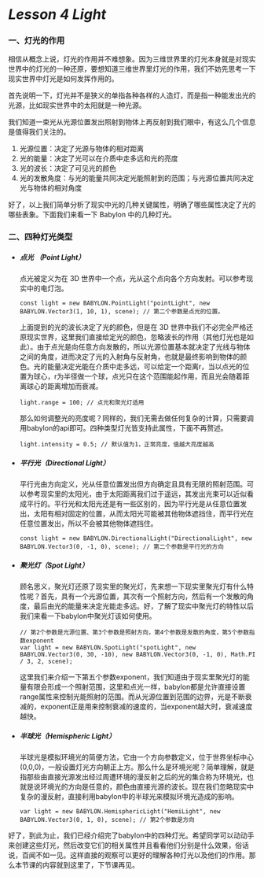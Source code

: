 # *Lesson 4 Light*

### 一、**灯光的作用**

相信从概念上说，灯光的作用并不难想象。因为三维世界里的灯光本身就是对现实世界中的灯光的一种还原，要想知道三维世界里灯光的作用，我们不妨先思考一下现实世界中灯光是如何发挥作用的。

首先说明一下，灯光并不是狭义的单指各种各样的人造灯，而是指一种能发出光的光源，比如现实世界中的太阳就是一种光源。

我们知道一束光从光源位置发出照射到物体上再反射到我们眼中，有这么几个信息是值得我们关注的。

1. 光源位置：决定了光源与物体的相对距离
2. 光的能量：决定了光可以在介质中走多远和光的亮度
3. 光的波长：决定了可见光的颜色
4. 光的发散角度：与光的能量共同决定光能照射到的范围；与光源位置共同决定光与物体的相对角度

好了，以上我们简单分析了现实中光的几种关键属性，明确了哪些属性决定了光的哪些表象。下面我们来看一下 Babylon 中的几种灯光。

### 二、四种灯光类型

- ##### *点光 （Point Light）*

  点光被定义为在 3D 世界中一个点，光从这个点向各个方向发射。可以参考现实中的电灯泡。

  ```
  const light = new BABYLON.PointLight("pointLight", new BABYLON.Vector3(1, 10, 1), scene); // 第二个参数是点光的位置。
  ```

  上面提到的光的波长决定了光的颜色，但是在 3D 世界中我们不必完全严格还原现实世界，这里我们直接给定光的颜色，忽略波长的作用（其他灯光也是如此）。由于点光是向任意方向发散的，所以光源位置基本就决定了光线与物体之间的角度，进而决定了光的入射角与反射角，也就是最终影响到物体的颜色。光的能量决定光能在介质中走多远，可以给定一个距离r，当以点光的位置为球心，r为半径做一个球，点光只在这个范围能起作用，而且光会随着距离球心的距离增加而衰减。

  ```
  light.range = 100; // 点光和聚光灯适用
  ```

  那么如何调整光的亮度呢？同样的，我们无需去做任何复杂的计算，只需要调用babylon的api即可。四种类型灯光皆支持此属性，下面不再赘述。

  ```
  light.intensity = 0.5; // 默认值为1，正常亮度，值越大亮度越高
  ```

- ##### *平行光（Directional Light）*

  平行光由方向定义，光从任意位置发出但方向确定且具有无限的照射范围。可以参考现实里的太阳光，由于太阳距离我们过于遥远，其发出光束可以近似看成平行的。平行光和太阳光还是有一些区别的，因为平行光是从任意位置发出，太阳有相对固定的位置，从而太阳光可能被其他物体遮挡住，而平行光在任意位置发出，所以不会被其他物体遮挡住。

  ```
  const light = new BABYLON.DirectionalLight("DirectionalLight", new BABYLON.Vector3(0, -1, 0), scene); // 第二个参数是平行光的方向
  ```

- ##### *聚光灯（Spot Light）*

  顾名思义，聚光灯还原了现实里的聚光灯，先来想一下现实里聚光灯有什么特性呢？首先，具有一个光源位置，其次有一个照射方向，然后有一个发散的角度，最后由光的能量来决定光能走多远。好，了解了现实中聚光灯的特性以后我们来看一下babylon中聚光灯该如何使用。

  ```
  // 第2个参数是光源位置、第3个参数是照射方向，第4个参数是发散的角度，第5个参数指数exponent
  var light = new BABYLON.SpotLight("spotLight", new BABYLON.Vector3(0, 30, -10), new BABYLON.Vector3(0, -1, 0), Math.PI / 3, 2, scene);
  ```

  这里我们来介绍一下第五个参数exponent，我们知道由于现实里聚光灯的能量有限会形成一个照射范围，这里和点光一样，babylon都是允许直接设置range属性来控制光能照射的范围。而从光源位置到范围的边界，光是不断衰减的，exponent正是用来控制衰减的速度的，当exponent越大时，衰减速度越快。

  

- ##### *半球光（Hemispheric Light）*

  半球光是模拟环境光的简便方法，它由一个方向参数定义，位于世界坐标中心(0,0,0)，一般设置灯光方向朝正上方。那么什么是环境光呢？简单理解，就是指那些由直接光源发出经过周遭环境的漫反射之后的光的集合称为环境光，也就是说环境光的方向是任意的，颜色由直接光源的波长。现在我们忽略现实中复杂的漫反射，直接利用babylon中的半球光来模拟环境光造成的影响。

  ```
  var light = new BABYLON.HemisphericLight("HemiLight", new BABYLON.Vector3(0, 1, 0), scene); // 第2个参数是方向
  ```

好了，到此为止，我们已经介绍完了babylon中的四种灯光。希望同学可以动动手来创建这些灯光，然后改变它们的相关属性并且看看他们分别是什么效果，俗话说，百闻不如一见。这样直接的观察可以更好的理解各种灯光以及他们的作用。那么本节课的内容就到这里了，下节课再见。

